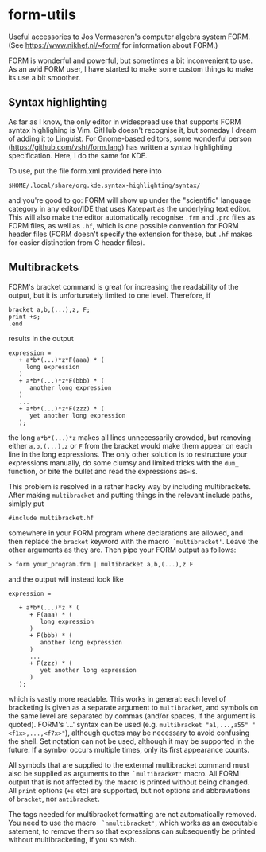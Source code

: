 # form-utils
Useful accessories to Jos Vermaseren's computer algebra system FORM.
(See https://www.nikhef.nl/~form/ for information about FORM.)

FORM is wonderful and powerful, but sometimes a bit inconvenient to
use. As an avid FORM user, I have started to make some custom things
to make its use a bit smoother.

## Syntax highlighting
As far as I know, the only editor in widespread use that supports
FORM syntax highlighing is Vim. GitHub doesn't recognise it, but
someday I dream of adding it to Linguist. For Gnome-based editors, 
some wonderful person (https://github.com/vsht/form.lang) has written
a syntax highlighting specification. Here, I do the same for KDE.

To use, put the file form.xml provided here into
```
$HOME/.local/share/org.kde.syntax-highlighting/syntax/
```
and you're good to go: FORM will show up under the "scientific"
language category in any editor/IDE that uses Katepart as the
underlying text editor. This will also make the editor automatically
recognise `.frm` and `.prc` files as FORM files, as well as `.hf`,
which is one possible convention for FORM header files (FORM doesn't
specify the extension for these, but `.hf` makes for easier distinction
from C header files).

## Multibrackets
FORM's bracket command is great for increasing the readability of the
output, but it is unfortunately limited to one level. Therefore, if
```
bracket a,b,(...),z, F; 
print +s;
.end
```
results in the output
```
expression =  
   + a*b*(...)*z*F(aaa) * ( 
     long expression 
   )
   + a*b*(...)*z*F(bbb) * ( 
      another long expression 
   )
   ...
   + a*b*(...)*z*F(zzz) * (
      yet another long expression 
   );
```
the long `a*b*(...)*z` makes all lines unnecessarily crowded, but removing
either `a,b,(...),z` or `F` from the bracket would make them appear on each 
line in the long expressions. The only other solution is to restructure your
expressions manually, do some clumsy and limited tricks with the `dum_` 
function, or bite the bullet and read the expressions as-is.

This problem is resolved in a rather hacky way by including multibrackets.
After making `multibracket` and putting things in the relevant include paths,
simlply put
```
#include multibracket.hf
```
somewhere in your FORM program where declarations are allowed, and then replace
the `bracket` keyword with the macro`` `multibracket'``. Leave the other arguments
as they are. Then pipe your FORM output as follows:
```
> form your_program.frm | multibracket a,b,(...),z F
```
and the output will instead look like
```
expression = 

   + a*b*(...)*z * (
      + F(aaa) * (
         long expression
      )
      + F(bbb) * (
         another long expression
      )
      ...
      + F(zzz) * (
         yet another long expression
      )
   );
```
which is vastly more readable. This works in general: each level of bracketing
is given as a separate argument to `multibracket`, and symbols on the same level
are separated by commas (and/or spaces, if the argument is quoted). FORM's '...'
syntax can be used (e.g. `multibracket "a1,...,a55" "<f1x>,...,<f7x>"`), although 
quotes may be necessary to avoid confusing the shell. Set notation can not be used,
although it may be supported in the future. If a symbol occurs multiple times,
only its first appearance counts.

All symbols that are supplied to the extermal multibracket command must also
be supplied as arguments to the`` `multibracket'`` macro. All FORM output that
is not affected by the macro is printed without being changed. All `print` options
(`+s` etc) are supported, but not options and abbreviations of `bracket`, nor
`antibracket`.

The tags needed for multibracket formatting are not automatically removed.
You need to use the macro `` `nmultibracket'``, which works as an executable 
satement, to remove them so that expressions can subsequently be printed
without multibracketing, if you so wish.
